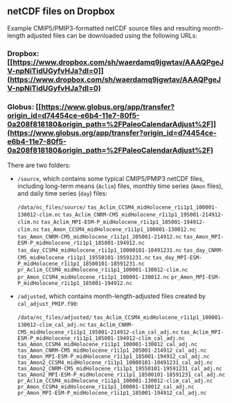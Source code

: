 ## netCDF files on Dropbox ##

Example CMIP5/PMIP3-formatted netCDF source files and resulting month-length adjusted files can be downloaded using the following URLs:

### Dropbox:  [[https://www.dropbox.com/sh/waerdamq9jgwtav/AAAQPgeJV-npNiTidUGyfvHJa?dl=0]](https://www.dropbox.com/sh/waerdamq9jgwtav/AAAQPgeJV-npNiTidUGyfvHJa?dl=0) ###


### Globus:  [[https://www.globus.org/app/transfer?origin_id=d74454ce-e6b4-11e7-80f5-0a208f818180&origin_path=%2FPaleoCalendarAdjust%2F]](https://www.globus.org/app/transfer?origin_id=d74454ce-e6b4-11e7-80f5-0a208f818180&origin_path=%2FPaleoCalendarAdjust%2F) ###


There are two folders:  
- `/source`, which contains some typical CMIP5/PMIP3 netCDF files, including long-term means (`Aclim`) files, monthly time series (`Amon` files), and daily time series (`day`) files:
	
	`/data/nc_files/source/`
	`tas_Aclim_CCSM4_midHolocene_r1i1p1_100001-130012-clim.nc`
	`tas_Aclim_CNRM-CM5_midHolocene_r1i1p1_195001-214912-clim.nc`
	`tas_Aclim_MPI-ESM-P_midHolocene_r1i1p1_185001-194912-clim.nc`
	`tas_Amon_CCSM4_midHolocene_r1i1p1_100001-130012.nc`
	`tas_Amon_CNRM-CM5_midHolocene_r1i1p1_205001-214912.nc`
	`tas_Amon_MPI-ESM-P_midHolocene_r1i1p1_185001-194912.nc`
	`tas_day_CCSM4_midHolocene_r1i1p1_10000101-10491231.nc`
	`tas_day_CNRM-CM5_midHolocene_r1i1p1_19550101-19591231.nc`
	`tas_day_MPI-ESM-P_midHolocene_r1i1p1_18500101-18591231.nc`
	`pr_Aclim_CCSM4_midHolocene_r1i1p1_100001-130012-clim.nc`
	`pr_Amon_CCSM4_midHolocene_r1i1p1_100001-130012.nc`
	`pr_Amon_MPI-ESM-P_midHolocene_r1i1p1_185001-194912.nc`

- `/adjusted`, which contains month-length-adjusted files created by `cal_adjust_PMIP.f90`:

	`/data/nc_files/adjusted/`<nl>
	`tas_Aclim_CCSM4_midHolocene_r1i1p1_100001-130012-clim_cal_adj.nc`<nl>
	`tas_Aclim_CNRM-CM5_midHolocene_r1i1p1_195001-214912-clim_cal_adj.nc`<nl>
	`tas_Aclim_MPI-ESM-P_midHolocene_r1i1p1_185001-194912-clim_cal_adj.nc`<nl>
	`tas_Amon_CCSM4_midHolocene_r1i1p1_100001-130012_cal_adj.nc`<nl>
	`tas_Amon_CNRM-CM5_midHolocene_r1i1p1_205001-214912_cal_adj.nc`<nl>
	`tas_Amon_MPI-ESM-P_midHolocene_r1i1p1_185001-194912_cal_adj.nc`<nl>
	`tas_Amon2_CCSM4_midHolocene_r1i1p1_10000101-10491231_cal_adj.nc`<nl>
	`tas_Amon2_CNRM-CM5_midHolocene_r1i1p1_19550101-19591231_cal_adj.nc`<nl>
	`tas_Amon2_MPI-ESM-P_midHolocene_r1i1p1_18500101-18591231_cal_adj.nc`<nl>
	`pr_Aclim_CCSM4_midHolocene_r1i1p1_100001-130012-clim_cal_adj.nc`<nl>
	`pr_Amon_CCSM4_midHolocene_r1i1p1_100001-130012_cal_adj.nc`<nl>
	`pr_Amon_MPI-ESM-P_midHolocene_r1i1p1_185001-194912_cal_adj.nc`<nl>



